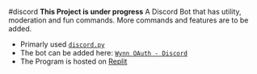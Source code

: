 #discord 
**This Project is under progress**
A Discord Bot that has utility, moderation and fun commands.
More commands and features are to be added.
* Primarly used <a href="https://github.com/rapptz/discord.py">`discord.py`</a>
* The bot can be added here: <a href="https://discord.com/api/oauth2/authorize?client_id=865603879148453928&permissions=8&scope=bot">`Wynn OAuth - Discord`</a>
* The Program is hosted on <a href="https://replit.com/@vtm3678/Wynn#main.py">Replit</a>
